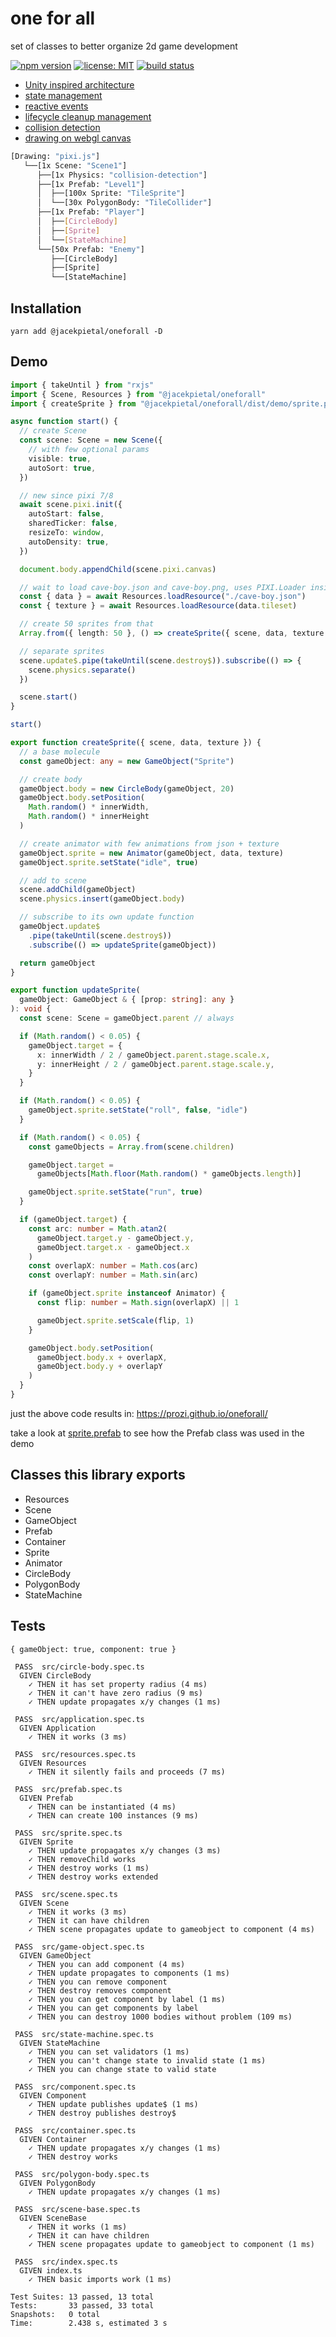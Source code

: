 # one for all

set of classes to better organize 2d game development

[<img src="https://img.shields.io/npm/v/@jacekpietal/oneforall?style=for-the-badge&color=success" alt="npm version" />](https://www.npmjs.com/package/@jacekpietal/oneforall?activeTab=versions)
[<img src="https://img.shields.io/npm/l/@jacekpietal/oneforall.svg?style=for-the-badge&color=success" alt="license: MIT" />](https://github.com/Prozi/@jacekpietal/oneforall/blob/master/LICENSE)
[<img src="https://img.shields.io/circleci/build/github/Prozi/oneforall/main?style=for-the-badge" alt="build status" />](https://app.circleci.com/pipelines/github/Prozi/oneforall)

- [Unity inspired architecture](https://docs.unity3d.com/Manual/CreatingGameplay.html)
- [state management](https://gamedevelopment.tutsplus.com/tutorials/finite-state-machines-theory-and-implementation--gamedev-11867)
- [reactive events](https://www.learnrxjs.io/learn-rxjs/subjects)
- [lifecycle cleanup management](https://www.html5gamedevs.com/topic/44780-best-way-to-remove-objects-from-the-stage/)
- [collision detection](https://npmjs.com/package/detect-collisions)
- [drawing on webgl canvas](https://npmjs.com/package/pixi.js)

```bash
[Drawing: "pixi.js"]
   └──[1x Scene: "Scene1"]
      ├──[1x Physics: "collision-detection"]
      ├──[1x Prefab: "Level1"]
      │  ├──[100x Sprite: "TileSprite"]
      │  └──[30x PolygonBody: "TileCollider"]
      ├──[1x Prefab: "Player"]
      │  ├──[CircleBody]
      │  ├──[Sprite]
      │  └──[StateMachine]
      └──[50x Prefab: "Enemy"]
         ├──[CircleBody]
         ├──[Sprite]
         └──[StateMachine]
```

## Installation

```
yarn add @jacekpietal/oneforall -D
```

## Demo

```typescript
import { takeUntil } from "rxjs"
import { Scene, Resources } from "@jacekpietal/oneforall"
import { createSprite } from "@jacekpietal/oneforall/dist/demo/sprite.prefab"

async function start() {
  // create Scene
  const scene: Scene = new Scene({
    // with few optional params
    visible: true,
    autoSort: true,
  })

  // new since pixi 7/8
  await scene.pixi.init({
    autoStart: false,
    sharedTicker: false,
    resizeTo: window,
    autoDensity: true,
  })

  document.body.appendChild(scene.pixi.canvas)

  // wait to load cave-boy.json and cave-boy.png, uses PIXI.Loader inside
  const { data } = await Resources.loadResource("./cave-boy.json")
  const { texture } = await Resources.loadResource(data.tileset)

  // create 50 sprites from that
  Array.from({ length: 50 }, () => createSprite({ scene, data, texture }))

  // separate sprites
  scene.update$.pipe(takeUntil(scene.destroy$)).subscribe(() => {
    scene.physics.separate()
  })

  scene.start()
}

start()
```

```typescript
export function createSprite({ scene, data, texture }) {
  // a base molecule
  const gameObject: any = new GameObject("Sprite")

  // create body
  gameObject.body = new CircleBody(gameObject, 20)
  gameObject.body.setPosition(
    Math.random() * innerWidth,
    Math.random() * innerHeight
  )

  // create animator with few animations from json + texture
  gameObject.sprite = new Animator(gameObject, data, texture)
  gameObject.sprite.setState("idle", true)

  // add to scene
  scene.addChild(gameObject)
  scene.physics.insert(gameObject.body)

  // subscribe to its own update function
  gameObject.update$
    .pipe(takeUntil(scene.destroy$))
    .subscribe(() => updateSprite(gameObject))

  return gameObject
}
```

```typescript
export function updateSprite(
  gameObject: GameObject & { [prop: string]: any }
): void {
  const scene: Scene = gameObject.parent // always

  if (Math.random() < 0.05) {
    gameObject.target = {
      x: innerWidth / 2 / gameObject.parent.stage.scale.x,
      y: innerHeight / 2 / gameObject.parent.stage.scale.y,
    }
  }

  if (Math.random() < 0.05) {
    gameObject.sprite.setState("roll", false, "idle")
  }

  if (Math.random() < 0.05) {
    const gameObjects = Array.from(scene.children)

    gameObject.target =
      gameObjects[Math.floor(Math.random() * gameObjects.length)]

    gameObject.sprite.setState("run", true)
  }

  if (gameObject.target) {
    const arc: number = Math.atan2(
      gameObject.target.y - gameObject.y,
      gameObject.target.x - gameObject.x
    )
    const overlapX: number = Math.cos(arc)
    const overlapY: number = Math.sin(arc)

    if (gameObject.sprite instanceof Animator) {
      const flip: number = Math.sign(overlapX) || 1

      gameObject.sprite.setScale(flip, 1)
    }

    gameObject.body.setPosition(
      gameObject.body.x + overlapX,
      gameObject.body.y + overlapY
    )
  }
}
```

just the above code results in:
https://prozi.github.io/oneforall/

take a look at [sprite.prefab](https://github.com/Prozi/oneforall/blob/main/src/demo/sprite.prefab.ts)
to see how the Prefab class was used in the demo

## Classes this library exports

- Resources
- Scene
- GameObject
- Prefab
- Container
- Sprite
- Animator
- CircleBody
- PolygonBody
- StateMachine

## Tests

```
{ gameObject: true, component: true }

 PASS  src/circle-body.spec.ts
  GIVEN CircleBody
    ✓ THEN it has set property radius (4 ms)
    ✓ THEN it can't have zero radius (9 ms)
    ✓ THEN update propagates x/y changes (1 ms)

 PASS  src/application.spec.ts
  GIVEN Application
    ✓ THEN it works (3 ms)

 PASS  src/resources.spec.ts
  GIVEN Resources
    ✓ THEN it silently fails and proceeds (7 ms)

 PASS  src/prefab.spec.ts
  GIVEN Prefab
    ✓ THEN can be instantiated (4 ms)
    ✓ THEN can create 100 instances (9 ms)

 PASS  src/sprite.spec.ts
  GIVEN Sprite
    ✓ THEN update propagates x/y changes (3 ms)
    ✓ THEN removeChild works
    ✓ THEN destroy works (1 ms)
    ✓ THEN destroy works extended

 PASS  src/scene.spec.ts
  GIVEN Scene
    ✓ THEN it works (3 ms)
    ✓ THEN it can have children
    ✓ THEN scene propagates update to gameobject to component (4 ms)

 PASS  src/game-object.spec.ts
  GIVEN GameObject
    ✓ THEN you can add component (4 ms)
    ✓ THEN update propagates to components (1 ms)
    ✓ THEN you can remove component
    ✓ THEN destroy removes component
    ✓ THEN you can get component by label (1 ms)
    ✓ THEN you can get components by label
    ✓ THEN you can destroy 1000 bodies without problem (109 ms)

 PASS  src/state-machine.spec.ts
  GIVEN StateMachine
    ✓ THEN you can set validators (1 ms)
    ✓ THEN you can't change state to invalid state (1 ms)
    ✓ THEN you can change state to valid state

 PASS  src/component.spec.ts
  GIVEN Component
    ✓ THEN update publishes update$ (1 ms)
    ✓ THEN destroy publishes destroy$

 PASS  src/container.spec.ts
  GIVEN Container
    ✓ THEN update propagates x/y changes (1 ms)
    ✓ THEN destroy works

 PASS  src/polygon-body.spec.ts
  GIVEN PolygonBody
    ✓ THEN update propagates x/y changes (1 ms)

 PASS  src/scene-base.spec.ts
  GIVEN SceneBase
    ✓ THEN it works (1 ms)
    ✓ THEN it can have children
    ✓ THEN scene propagates update to gameobject to component (1 ms)

 PASS  src/index.spec.ts
  GIVEN index.ts
    ✓ THEN basic imports work (1 ms)

Test Suites: 13 passed, 13 total
Tests:       33 passed, 33 total
Snapshots:   0 total
Time:        2.438 s, estimated 3 s
```
